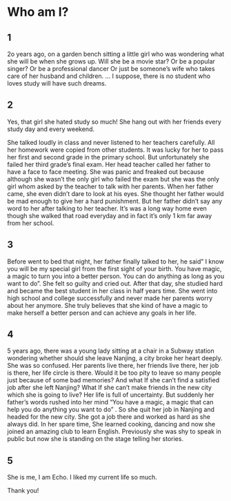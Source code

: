 # Who am I? 

## 1
2o years ago, on a garden bench sitting a little girl who was wondering what she will be when she grows up. Will she be a movie star? Or be a popular singer? Or be a professional dancer Or just be someone’s wife who takes care of her husband and children. … I suppose, there is no student who loves study will have such dreams. 

## 2
Yes, that girl she hated study so much! She hang out with her friends every study day and every weekend. 

She talked loudly in class and never listened to her teachers carefully. All her homework were copied from other students. It was lucky for her to pass her first and second grade in the primary school. But unfortunately she failed her third grade’s final exam. Her head teacher called her father to have a face to face meeting. She was panic and freaked out because although she wasn’t the only girl who failed the exam but she was the only girl whom asked by the teacher to talk with her parents. When her father came, she even didn’t dare to look at his eyes. She thought her father would be mad enough to give her a hard punishment. But her father didn’t say any word to her after talking to her teacher. It’s was a long way home even though she walked that road everyday and in fact it’s only 1 km far away from her school. 

## 3
Before went to bed that night, her father finally talked to her, he said” I know you will be my special girl from the first sight of your birth. You have magic, a magic to turn you into a better person. You can do anything as long as you want to do”. She felt so guilty and cried out. After that day, she studied hard and became the best student in her class in half years time. She went into high school and college successfully and never made her parents worry about her anymore. She truly believes that she kind of have a magic to make herself a better person and can achieve any goals in her life. 

## 4
5 years ago, there was a young lady sitting at a chair in a Subway station wondering whether should she leave Nanjing, a city broke her heart deeply. She was so confused. Her parents live there, her friends live there, her job is there, her life circle is there. Would it be too pity to leave so many people just because of some bad memories? And what If she can’t find a satisfied job after she left Nanjing? What If she can’t make friends in the new city which she is going to live? Her life is full of uncertainty. But suddenly her father’s words rushed into her mind “You have a magic, a magic that can help you do anything you want to do” . So she quit her job in Nanjing and headed for the new city. She got a job there and worked as hard as she always did. In her spare time, She learned cooking, dancing and now she joined an amazing club to learn English. Previously she was shy to speak in public but now she is standing on the stage telling her stories. 

## 5
She is me, I am Echo. I liked my current life so much. 

Thank you! 


